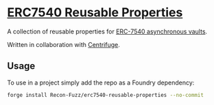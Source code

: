 # <a href="https://github.com/Recon-Fuzz/erc7540-reusable-properties" target="_blank" rel="noopener noreferrer">ERC7540 Reusable Properties</a>

A collection of reusable properties for [ERC-7540 asynchronous vaults](https://eips.ethereum.org/EIPS/eip-7540).

Written in collaboration with [Centrifuge](https://x.com/centrifuge).

## Usage
To use in a project simply add the repo as a Foundry dependency:

```bash
forge install Recon-Fuzz/erc7540-reusable-properties --no-commit
```
